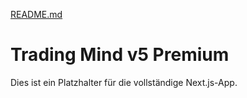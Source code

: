 [README.md](https://github.com/user-attachments/files/21698109/README.md)
# Trading Mind v5 Premium

Dies ist ein Platzhalter für die vollständige Next.js-App.
